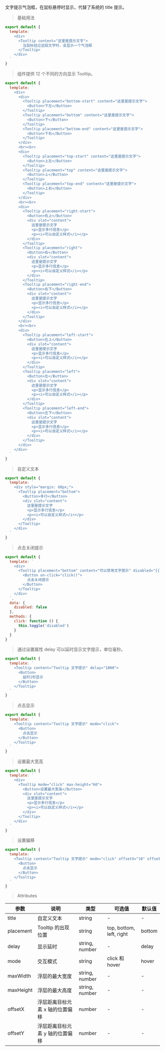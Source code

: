 文字提示气泡框，在鼠标悬停时显示，代替了系统的 title 提示。

> 基础用法

```js
export default {
  template: `
    <div>
      <Tooltip content="这里是提示文字">
        当鼠标经过这段文字时，会显示一个气泡框
      </Tooltip>
    </div>
  `
}
```

> 组件提供 12 个不同的方向显示 Tooltip。

```js
export default {
  template: `
    <div>
      <div>
        <Tooltip placement="bottom-start" content="这里是提示文字">
          <Button>下左</Button>
        </Tooltip>
        <Tooltip placement="bottom" content="这里是提示文字">
          <Button>下</Button>
        </Tooltip>
        <Tooltip placement="bottom-end" content="这里是提示文字">
          <Button>下右</Button>
        </Tooltip>
      </div>
      <br><br>
      <div>
        <Tooltip placement="top-start" content="这里是提示文字">
          <Button>上左</Button>
        </Tooltip>
        <Tooltip placement="top" content="这里是提示文字">
          <Button>上</Button>
        </Tooltip>
        <Tooltip placement="top-end" content="这里是提示文字">
          <Button>上右</Button>
        </Tooltip>
      </div>
      <br><br>
      <div>
        <Tooltip placement="right-start">
          <Button>右上</Button>
          <div slot="content">
            这里是提示文字
            <p>显示多行信息</p>
            <p><i>可以自定义样式</i></p>
          </div>
        </Tooltip>
        <Tooltip placement="right">
          <Button>右</Button>
          <div slot="content">
            这里是提示文字
            <p>显示多行信息</p>
            <p><i>可以自定义样式</i></p>
          </div>
        </Tooltip>
        <Tooltip placement="right-end">
          <Button>右下</Button>
          <div slot="content">
            这里是提示文字
            <p>显示多行信息</p>
            <p><i>可以自定义样式</i></p>
          </div>
        </Tooltip>
      </div>
      <br><br>
      <div>
        <Tooltip placement="left-start">
          <Button>左上</Button>
          <div slot="content">
            这里是提示文字
            <p>显示多行信息</p>
            <p><i>可以自定义样式</i></p>
          </div>
        </Tooltip>
        <Tooltip placement="left">
          <Button>左</Button>
          <div slot="content">
            这里是提示文字
            <p>显示多行信息</p>
            <p><i>可以自定义样式</i></p>
          </div>
        </Tooltip>
        <Tooltip placement="left-end">
          <Button>左下</Button>
          <div slot="content">
            这里是提示文字
            <p>显示多行信息</p>
            <p><i>可以自定义样式</i></p>
          </div>
        </Tooltip>
      </div>
    </div>
  `
}
```

> 自定义文本

```js
export default {
  template: `
    <div style="margin: 60px;">
      <Tooltip placement="bottom">
        <Button>多行</Button>
        <div slot="content">
          这里是提示文字
          <p>显示多行信息</p>
          <p><i>可以自定义样式</i></p>
        </div>
      </Tooltip>
    </div>
  `
}
```

> 点击关闭提示

```js
export default {
  template: `
    <div>
      <Tooltip placement="bottom" content="可以禁用文字提示" disabled="{{disabled}}">
        <Button on-click="click()">
          点击关闭提示
        </Button>
      </Tooltip>
    </div>
  `,
  data: {
    disabled: false
  },
  methods: {
    click: function () {
      this.toggle('disabled')
    }
  }
}
```

> 通过设置属性 delay 可以延时显示文字提示，单位毫秒。

```js
export default {
  template: `
    <Tooltip content="Tooltip 文字提示" delay="1000">
      <Button>
        延时1秒显示
      </Button>
    </Tooltip>
  `
}
```

> 点击显示

```js
export default {
  template: `
    <Tooltip content="Tooltip 文字提示" mode="click">
      <Button>
        点击显示
      </Button>
    </Tooltip>
  `
}
```

> 设置最大宽高

```js
export default {
  template: `
    <div>
      <Tooltip mode="click" max-height="60">
        <Button>设置最大宽高</Button>
        <div slot="content">
          这里是提示文字
          <p>显示多行信息</p>
          <p><i>可以自定义样式</i></p>
        </div>
      </Tooltip>
    </div>
  `
}
```

> 设置偏移

```js
export default {
  template: `
    <Tooltip content="Tooltip 文字提示" mode="click" offsetX="10" offsetY="100">
      <Button>
        点击显示
      </Button>
    </Tooltip>
  `
}
```

> Attributes

参数 | 说明 | 类型 | 可选值 | 默认值
---|---|---|---|---
title | 自定义文本 | string | - | -
placement | Tooltip 的出现位置 | string | top, bottom, left, right | bottom
delay | 显示延时 | string, number | - | delay
mode | 交互模式 | string | click 和 hover | hover
maxWidth | 浮层的最大宽度 | string, number | - | -
maxHeight | 浮层的最大高度 | string, number | - | -
offsetX | 浮层距离目标元素 x 轴的位置偏移 | number | - | -
offsetY | 浮层距离目标元素 y 轴的位置偏移 | number | - | -
